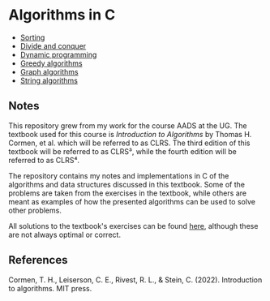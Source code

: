 # Algorithms in C

* [Sorting](https://github.com/pl3onasm/Algorithms-and-data-structures/tree/main/algorithms/sorting)
* [Divide and conquer](https://github.com/pl3onasm/Algorithms/tree/main/algorithms/divide-and-conquer)
* [Dynamic programming](https://github.com/pl3onasm/Algorithms/tree/main/algorithms/dynamic-programming)
* [Greedy algorithms](https://github.com/pl3onasm/AADS/tree/main/algorithms/greedy)
* [Graph algorithms](https://github.com/pl3onasm/AADS/tree/main/algorithms/graphs)
* [String algorithms](https://github.com/pl3onasm/AADS/tree/main/algorithms/string-algorithms)

## Notes

This repository grew from my work for the course AADS at the UG. The textbook used for this course is *Introduction to Algorithms* by Thomas H. Cormen, et al. which will be referred to as CLRS. The third edition of this textbook will be referred to as CLRS³, while the fourth edition will be referred to as CLRS⁴.

The repository contains my notes and implementations in C of the algorithms and data structures discussed in this textbook. Some of the problems are taken from the exercises in the textbook, while others are meant as examples of how the presented algorithms can be used to solve other problems.  

All solutions to the textbook's exercises can be found [here](https://walkccc.me/CLRS/), although these are not always optimal or correct.  

## References

Cormen, T. H., Leiserson, C. E., Rivest, R. L., & Stein, C. (2022). Introduction to algorithms. MIT press.  
